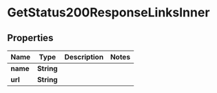 

# GetStatus200ResponseLinksInner


## Properties

| Name | Type | Description | Notes |
|------------ | ------------- | ------------- | -------------|
|**name** | **String** |  |  |
|**url** | **String** |  |  |



